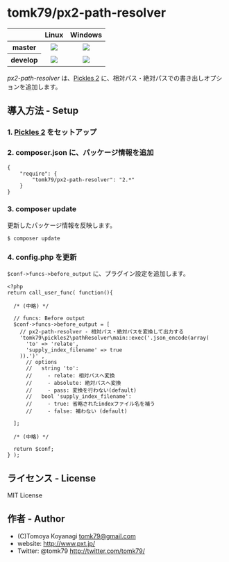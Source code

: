 # tomk79/px2-path-resolver


<table>
  <thead>
    <tr>
      <th></th>
      <th>Linux</th>
      <th>Windows</th>
    </tr>
  </thead>
  <tbody>
    <tr>
      <th>master</th>
      <td align="center">
        <a href="https://travis-ci.org/tomk79/px2-path-resolver"><img src="https://secure.travis-ci.org/tomk79/px2-path-resolver.svg?branch=master"></a>
      </td>
      <td align="center">
        <a href="https://ci.appveyor.com/project/tomk79/px2-path-resolver"><img src="https://ci.appveyor.com/api/projects/status/9u7o6tf510e8r7e0/branch/master?svg=true"></a>
      </td>
    </tr>
    <tr>
      <th>develop</th>
      <td align="center">
        <a href="https://travis-ci.org/tomk79/px2-path-resolver"><img src="https://secure.travis-ci.org/tomk79/px2-path-resolver.svg?branch=develop"></a>
      </td>
      <td align="center">
        <a href="https://ci.appveyor.com/project/tomk79/px2-path-resolver"><img src="https://ci.appveyor.com/api/projects/status/9u7o6tf510e8r7e0/branch/develop?svg=true"></a>
      </td>
    </tr>
  </tbody>
</table>

_px2-path-resolver_ は、[Pickles 2](http://pickles2.pxt.jp/) に、相対パス・絶対パスでの書き出しオプションを追加します。


## 導入方法 - Setup

### 1. [Pickles 2](http://pickles2.pxt.jp/) をセットアップ

### 2. composer.json に、パッケージ情報を追加

```
{
    "require": {
        "tomk79/px2-path-resolver": "2.*"
    }
}
```

### 3. composer update

更新したパッケージ情報を反映します。

```
$ composer update
```

### 4. config.php を更新

`$conf->funcs->before_output` に、プラグイン設定を追加します。

```
<?php
return call_user_func( function(){

  /* (中略) */

  // funcs: Before output
  $conf->funcs->before_output = [
    // px2-path-resolver - 相対パス・絶対パスを変換して出力する
    'tomk79\pickles2\pathResolver\main::exec('.json_encode(array(
      'to' => 'relate',
      'supply_index_filename' => true
    )).')' ,
      // options
      //   string 'to':
      //     - relate: 相対パスへ変換
      //     - absolute: 絶対パスへ変換
      //     - pass: 変換を行わない(default)
      //   bool 'supply_index_filename':
      //     - true: 省略されたindexファイル名を補う
      //     - false: 補わない (default)

  ];

  /* (中略) */

  return $conf;
} );
```


## ライセンス - License

MIT License


## 作者 - Author

- (C)Tomoya Koyanagi <tomk79@gmail.com>
- website: <http://www.pxt.jp/>
- Twitter: @tomk79 <http://twitter.com/tomk79/>


